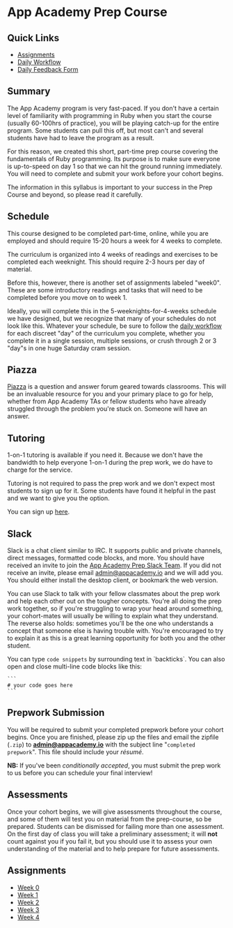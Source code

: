 # App Academy Prep Course

## Quick Links

* [Assignments](#assignments)
* [Daily Workflow][workflow]
* [Daily Feedback Form][feedback-form-ny-2016-02-08]

[workflow]: ./workflow.md
[feedback-form-ny-2016-02-08]: https://docs.google.com/forms/d/1z5Vc9tIRRh6_k3DhVaokz4vm9mRVjelB8fUGJRU28ls/viewform

## Summary

The App Academy program is very fast-paced. If you don't have a certain
level of familiarity with programming in Ruby when you start the course
(usually 60-100hrs of practice), you will be playing catch-up for the
entire program. Some students can pull this off, but most can't and
several students have had to leave the program as a result.

For this reason, we created this short, part-time prep course covering
the fundamentals of Ruby programming. Its purpose is to make sure
everyone is up-to-speed on day 1 so that we can hit the ground running
immediately. You will need to complete and submit your work before your
cohort begins.

The information in this syllabus is important to your success in the
Prep Course and beyond, so please read it carefully.

## Schedule

This course designed to be completed part-time, online, while you are
employed and should require 15-20 hours a week for 4 weeks to complete.

The curriculum is organized into 4 weeks of readings and exercises to be
completed each weeknight. This should require 2-3 hours per day of
material.

Before this, however, there is another set of assignments labeled
"week0". These are some introductory readings and tasks that will need
to be completed before you move on to week 1.

Ideally, you will complete this in the 5-weeknights-for-4-weeks schedule
we have designed, but we recognize that many of your schedules do not
look like this. Whatever your schedule, be sure to follow the [daily
workflow][workflow] for each discreet "day" of the curriculum you
complete, whether you complete it in a single session, multiple
sessions, or crush through 2 or 3 "day"s in one huge Saturday cram
session.

## Piazza

[Piazza][piazza] is a question and answer forum geared towards
classrooms. This will be an invaluable resource for you and your primary
place to go for help, whether from App Academy TAs or fellow students
who have already struggled through the problem you're stuck on. Someone
will have an answer.

[piazza]: https://piazza.com/appacademy.io/spring2016/aa101/home

## Tutoring

1-on-1 tutoring is available if you need it. Because we don't have the bandwidth to help everyone 1-on-1 during the prep work, we do have to charge for the service.

Tutoring is not required to pass the prep work and we don't expect most students to sign up for it. Some students have found it helpful in the past and we want to give you the option.


You can sign up [here](www.appacademy.io/students/tutoring?utm_source=main_course_prep_work).

## Slack

Slack is a chat client similar to IRC. It supports public and private
channels, direct messages, formatted code blocks, and more. You should
have received an invite to join the [App Academy Prep Slack
Team][prep-course-slack]. If you did not receive an invite, please email
admin@appacademy.io and we will add you. You should either install the
desktop client, or bookmark the web version.

You can use Slack to talk with your fellow classmates about the prep
work and help each other out on the tougher concepts. You're all doing
the prep work together, so if you're struggling to wrap your head around
something, your cohort-mates will usually be willing to explain what
they understand. The reverse also holds: sometimes you'll be the one who
understands a concept that someone else is having trouble with. You're
encouraged to try to explain it as this is a great learning opportunity
for both you and the other student.

You can type `code snippets` by surrounding text in \`backticks\`. You
can also open and close multi-line code blocks like this:

    ```
    # your code goes here
    ```

[prep-course-slack]: https://app-academy-prep.slack.com/

## Prepwork Submission

You will be required to submit your completed prepwork before your
cohort begins. Once you are finished, please zip up the files and email
the zipfile (`.zip`) to **admin@appacademy.io** with the subject line
"`completed prepwork`". This file should include your _résumé_.

**NB:** If you've been _conditionally accepted_, you must submit the
prep work to us before you can schedule your final interview!

## Assessments

Once your cohort begins, we will give assessments throughout the course,
and some of them will test you on material from the prep-course, so be
prepared. Students can be dismissed for failing more than one
assessment. On the first day of class you will take a preliminary
assessment; it will **not** count against you if you fail it, but you
should use it to assess your own understanding of the material and to
help prepare for future assessments.

## Assignments

- [Week 0](./w0/)
- [Week 1](./w1/)
- [Week 2](./w2/)
- [Week 3](./w3/)
- [Week 4](./w4/)
